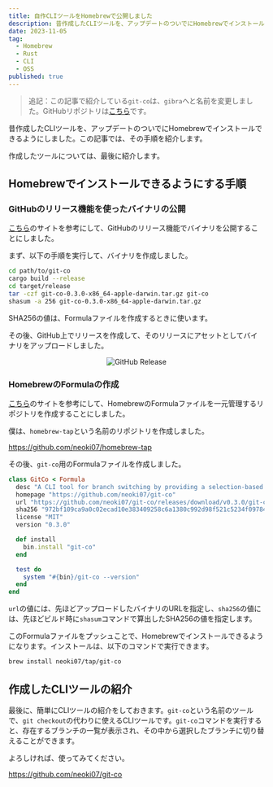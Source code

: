 ```yaml
---
title: 自作CLIツールをHomebrewで公開しました
description: 昔作成したCLIツールを、アップデートのついでにHomebrewでインストールできるようにしました。この記事では、その手順を紹介します。
date: 2023-11-05
tag:
  - Homebrew
  - Rust
  - CLI
  - OSS
published: true
---
```


> 追記：この記事で紹介している`git-co`は、`gibra`へと名前を変更しました。GitHubリポジトリは[こちら](https://github.com/neoki07/gibra)です。

昔作成したCLIツールを、アップデートのついでにHomebrewでインストールできるようにしました。この記事では、その手順を紹介します。

作成したツールについては、最後に紹介します。

## Homebrewでインストールできるようにする手順

### GitHubのリリース機能を使ったバイナリの公開

[こちら](https://blog.ymgyt.io/entry/release-rust-with-homebrew/)のサイトを参考にして、GitHubのリリース機能でバイナリを公開することにしました。

まず、以下の手順を実行して、バイナリを作成しました。

```sh
cd path/to/git-co
cargo build --release
cd target/release
tar -czf git-co-0.3.0-x86_64-apple-darwin.tar.gz git-co
shasum -a 256 git-co-0.3.0-x86_64-apple-darwin.tar.gz
```

SHA256の値は、Formulaファイルを作成するときに使います。

その後、GitHub上でリリースを作成して、そのリリースにアセットとしてバイナリをアップロードしました。

<div align="center" style={{ marginTop: "1rem" }}>
  <img src="/homebrew-git-co/github-release.png" alt="GitHub Release" />
</div>


### HomebrewのFormulaの作成

[こちら](https://nasaemon.hateblo.jp/entry/cli-tool-banasi)のサイトを参考にして、HomebrewのFormulaファイルを一元管理するリポジトリを作成することにしました。

僕は、`homebrew-tap`という名前のリポジトリを作成しました。

https://github.com/neoki07/homebrew-tap

その後、`git-co`用のFormulaファイルを作成しました。

```ruby
class GitCo < Formula
  desc "A CLI tool for branch switching by providing a selection-based checkout process"
  homepage "https://github.com/neoki07/git-co"
  url "https://github.com/neoki07/git-co/releases/download/v0.3.0/git-co-0.3.0-x86_64-apple-darwin.tar.gz"
  sha256 "972bf109ca9a0c02ecad10e383409258c6a1380c992d98f521c5234f09784a94"
  license "MIT"
  version "0.3.0"

  def install
    bin.install "git-co"
  end

  test do
    system "#{bin}/git-co --version"
  end
end
```

`url`の値には、先ほどアップロードしたバイナリのURLを指定し、`sha256`の値には、先ほどビルド時に`shasum`コマンドで算出したSHA256の値を指定します。

このFormulaファイルをプッシュことで、Homebrewでインストールできるようになります。インストールは、以下のコマンドで実行できます。

```sh
brew install neoki07/tap/git-co
```

## 作成したCLIツールの紹介

最後に、簡単にCLIツールの紹介をしておきます。`git-co`という名前のツールで、`git checkout`の代わりに使えるCLIツールです。`git-co`コマンドを実行すると、存在するブランチの一覧が表示され、その中から選択したブランチに切り替えることができます。

よろしければ、使ってみてください。

https://github.com/neoki07/git-co
